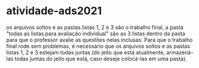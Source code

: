 # atividade-ads2021
os arquivos soltos e as pastas listas 1, 2 e 3 são o trabalho final, a pasta "todas as listas para avaliação individual" são as 3 listas dentro da pasta para que o professor avalie as questões nelas inclusas.
Para que o trabalho final rode sem problemas, é necessário que os arquivos soltos e as pastas listas 1, 2 e 3 estejam todas juntas (do jeito que está atualmente, armazená-las todas juntas do jeito que está, caso deseje colocá-las em uma pasta).
